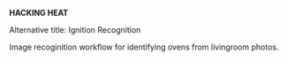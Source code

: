__HACKING HEAT__

Alternative title: Ignition Recognition

Image recoginition workflow for identifying ovens from livingroom photos.
